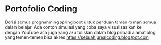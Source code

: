 # Portofolio Coding
Berisi semua programming spring boot untuk panduan teman-teman semua dalam belajar.
Ada contoh simulasi yang coba saya visualisasikan ke dengan YouTube ada juga yang aku tuliskan dalam blog pribadi
alamat blog yang temen-temen bisa akses https://sebuahjurnalcoding.blogspot.com
